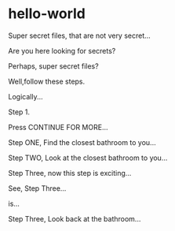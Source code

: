 # hello-world
Super secret files, that are not very secret... 

Are you here looking for secrets?

Perhaps, super secret files?

Well,follow these steps. 

Logically...

Step 1.

Press CONTINUE FOR MORE...

Step ONE, Find the closest bathroom to you...

Step TWO, Look at the closest bathroom to you...

Step Three, now this step is exciting...

See, Step Three...

is...

Step Three, Look back at the bathroom...




